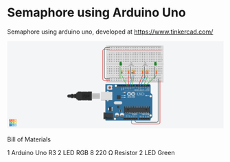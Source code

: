 # Semaphore using Arduino Uno

Semaphore using arduino uno, developed at https://www.tinkercad.com/

![Screenshot](semaphore-circuit.png)

Bill of Materials

1 Arduino Uno R3
2 LED RGB
8 220 Ω Resistor
2 LED Green

